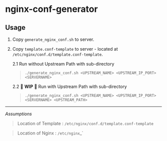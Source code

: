 # nginx-conf-generator

## Usage

1. Copy `generate_nginx_conf.sh` to server.
2. Copy `template.conf-template` to server - located at `/etc/nginx/conf.d/template.conf-template`.

    2.1 Run without Upstream Path with sub-directory

    > `./generate_nginx_conf.sh <UPSTREAM_NAME> <UPSTREAM_IP_PORT> <SERVERNAME>`

    2.2 🚧 **WIP** 🚧 Run with Upstream Path with sub-directory
    
    > `./generate_nginx_conf.sh <UPSTREAM_NAME> <UPSTREAM_IP_PORT> <SERVERNAME> <UPSTREAM_PATH>`


----

_Assumptions_

> Location of Template : `/etc/nginx/conf.d/template.conf-template`

> Location of Nginx : `/etc/nginx`_`